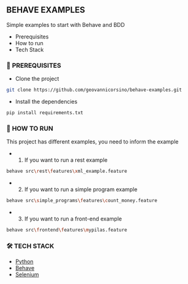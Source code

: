 ## **BEHAVE EXAMPLES**

Simple examples to start with Behave and BDD

- Prerequisites
- How to run
- Tech Stack

### 🚧 **PREREQUISITES**

- Clone the project

```bash
git clone https://github.com/geovannicorsino/behave-examples.git
```

- Install the dependencies

```bash
pip install requirements.txt
```

### 🚀 **HOW TO RUN**

This project has different examples, you need to inform the example

-
    1. If you want to run a rest example

```bash
behave src\rest\features\xml_example.feature
```

-
    2. If you want to run a simple program example

```bash
behave src\simple_programs\features\count_money.feature
```

-
    3. If you want to run a front-end example

```bash
behave src\frontend\features\mypilas.feature
```

### 🛠️  **TECH STACK**

- [Python](https://www.python.org/)
- [Behave](https://behave.readthedocs.io/en/stable/#)
- [Selenium](https://www.selenium.dev/)
